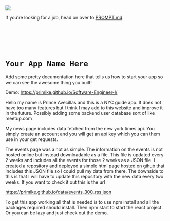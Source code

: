 <img src="https://media2.giphy.com/media/Nx0rz3jtxtEre/giphy.gif?cid=ecf05e47k1el00v2wbzxdaemqy93cxosmaf6bp2r9trzlc03&rid=giphy.gif&ct=g"/>

If you're looking for a job, head on over to [PROMPT.md](./PROMPT.md).


</br></br></br></br>

<!-- Delete this line and everything above it -->

# `Your App Name Here`
Add some pretty documentation here that tells us how to start your app so we can see the awesome thing you built!

Demo: https://primike.github.io/Software-Engineer-I/

Hello my name is Prince Avecillas and this is a NYC guide app. It does not have too many features but I think I may add to this website and improve it in the future. Possibly adding some backend user database sort of like meetup.com 

My news page includes data fetched from the new york times api. You simply create an account and you will get an api key which you can them use in your get requests.

The events page was a not as simple. The information on the events is not hosted online but instead downloadable as a file. This file is updated every 2 weeks and includes all the events for those 2 weeks as a JSON file. I created a repository and deployed a simple html page hosted on gihub that includes this JSON file so I could pull my data from there. The downside to this is that I will have to update this repository with the new data every two weeks. If you want to check it out this is the url 

https://primike.github.io/data/events_300_rss.json

To get this app working all that is needed is to use npm install and all the packages required should install. Then npm start to start the react project. Or you can be lazy and just check out the demo.